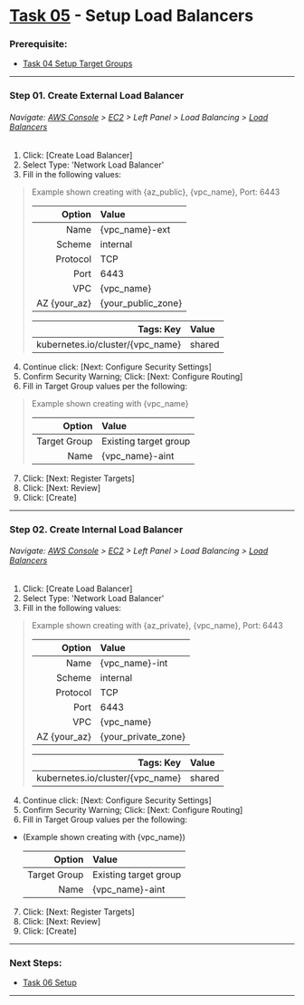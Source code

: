 # [Task 05](../tasks/loadbalancer/) - Setup Load Balancers
### Prerequisite:
  + [Task 04 Setup Target Groups]
---------------------------------------------------------------------------------
### Step 01\. Create External Load Balancer
###### Navigate: [AWS Console] > [EC2] > Left Panel > Load Balancing > [Load Balancers]
 1. Click: [Create Load Balancer]
 2. Select Type: 'Network Load Balancer'
 3. Fill in the following values:    
> Example shown creating with {az_public}, {vpc_name}, Port: 6443
>
>   | Option            | Value                 |
>   |------------------:|:----------------------|
>   | Name              | {vpc_name}-ext        |
>   | Scheme            | internal              |
>   | Protocol          | TCP                   |
>   | Port              | 6443                  |
>   | VPC               | {vpc_name}            |
>   | AZ {your_az}      | {your_public_zone}    |
>
>   | Tags: Key                        | Value  |
>   |---------------------------------:|:-------|
>   | kubernetes.io/cluster/{vpc_name} | shared |
    
  4. Continue click: [Next: Configure Security Settings]
  5. Confirm Security Warning; Click: [Next: Configure Routing]
  6. Fill in Target Group values per the following:
> Example shown creating with {vpc_name}
>
>   | Option            | Value                 |
>   |------------------:|:----------------------|
>   | Target Group      | Existing target group |
>   | Name              | {vpc_name}-aint       |

  7. Click: [Next: Register Targets]
  8. Click: [Next: Review]
  9. Click: [Create]

---------------------------------------------------------------------------------
### Step 02\. Create Internal Load Balancer
###### Navigate: [AWS Console] > [EC2] > Left Panel > Load Balancing > [Load Balancers]
  1. Click: [Create Load Balancer]
  2. Select Type: 'Network Load Balancer'
  3. Fill in the following values:    
> Example shown creating with {az_private}, {vpc_name}, Port: 6443
>
>   | Option            | Value                 |
>   |------------------:|:----------------------|
>   | Name              | {vpc_name}-int        |
>   | Scheme            | internal              |
>   | Protocol          | TCP                   |
>   | Port              | 6443                  |
>   | VPC               | {vpc_name}            |
>   | AZ {your_az}      | {your_private_zone}   |
>
>   | Tags: Key                        | Value  |
>   |---------------------------------:|:-------|
>   | kubernetes.io/cluster/{vpc_name} | shared |
    
  4. Continue click: [Next: Configure Security Settings]
  5. Confirm Security Warning; Click: [Next: Configure Routing]
  6. Fill in Target Group values per the following:
  - (Example shown creating with {vpc_name})    
    
    | Option            | Value                 |
    |------------------:|:----------------------|
    | Target Group      | Existing target group |
    | Name              | {vpc_name}-aint       |

  7. Click: [Next: Register Targets]
  8. Click: [Next: Review]
  9. Click: [Create]

---------------------------------------------------------------------------------
### Next Steps:
  + [Task 06 Setup]
--------------------------------------------------------------------------------
[Task 04 Setup Target Groups]:../manual/04_TargetGroups.md
[Task 06 Setup ]:../manual/06_.md
[AWS Console]:https://console.amazonaws-us-gov.com/console/home
[EC2]:https://console.amazonaws-us-gov.com/ec2/home
[Target Groups]:https://console.amazonaws-us-gov.com/ec2/home#TargetGroups
[Load Balancers]:https://console.amazonaws-us-gov.com/ec2/v2/home#LoadBalancers
